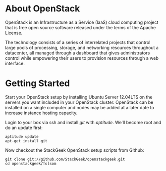 # About OpenStack
OpenStack is an Infrastructure as a Service (IaaS) cloud computing project that is free open source software released under the terms of the Apache License.  

The technology consists of a series of interrelated projects that control large pools of processing, storage, and networking resources throughout a datacenter, all managed through a dashboard that gives administrators control while empowering their users to provision resources through a web interface.

# Getting Started
Start your OpenStack setup by installing Ubuntu Server 12.04LTS on the servers you want included in your OpenStack cluster.  OpenStack can be installed on a single computer and nodes may be added at a later date to increase instance hosting capacity.

Login to your box via ssh and install *git* with *aptitude*. We'll become root and do an update first:

    aptitude update
    apt-get install git

Now checkout the StackGeek OpenStack setup scripts from Github:

    git clone git://github.com/StackGeek/openstackgeek.git
    cd openstackgeek/folsom
